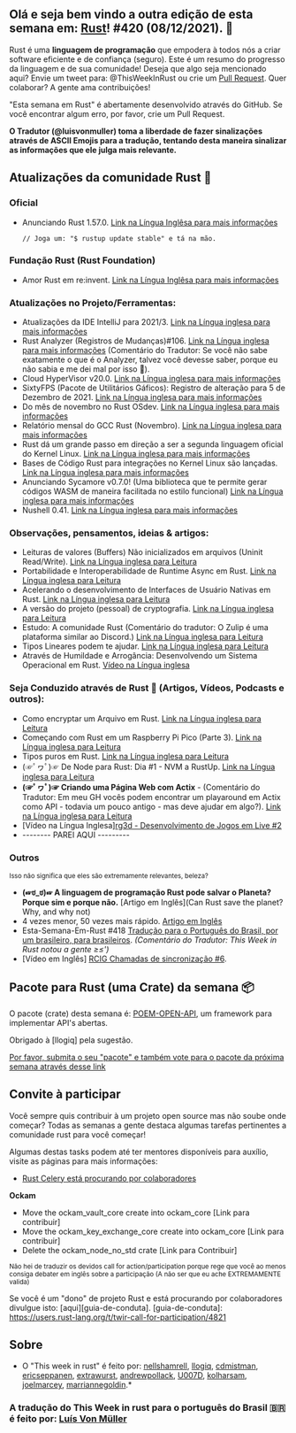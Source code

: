 ## Olá e seja bem vindo a outra edição de esta semana em: [Rust](https://www.rust-lang.org/)! #420 (08/12/2021). 🌟

Rust é uma **linguagem de programação** que empodera à todos nós a criar software eficiente e de confiança (seguro).
Este é um resumo do progresso da linguagem e de sua comunidade! Deseja que algo seja mencionado aqui? Envie um tweet para: @ThisWeekInRust ou crie um [Pull Request](https://github.com/rust-lang/this-week-in-rust/pulls).
Quer colaborar? A gente ama contribuições!

"Esta semana em Rust" é abertamente desenvolvido através do GitHub. Se você encontrar algum erro, por favor, crie um Pull Request.

**O Tradutor (@luisvonmuller) toma a liberdade de fazer sinalizações através de ASCII Emojis para a tradução, tentando desta maneira sinalizar as informações que ele julga mais relevante.**

## Atualizações da comunidade Rust 🦀

### Oficial
* Anunciando Rust 1.57.0. [Link na Língua Inglêsa para mais informações](https://blog.rust-lang.org/2021/12/02/Rust-1.57.0.html)
 
      // Joga um: "$ rustup update stable" e tá na mão. 
      
### Fundação Rust (Rust Foundation)
* Amor Rust em re:invent. [Link na Língua Inglêsa para mais informações](https://foundation.rust-lang.org/posts/2021-12-06-love-for-rust-at-reinvent/)

### Atualizações no Projeto/Ferramentas:
* Atualizações da IDE IntelliJ para 2021/3. [Link na Língua inglesa para mais informações](https://blog.jetbrains.com/rust/2021/12/06/updates-in-intellij-rust-for-2021-3/)
* Rust Analyzer (Registros de Mudanças)#106. [Link na Língua inglesa para mais informações](https://rust-analyzer.github.io/thisweek/2021/12/06/changelog-106.html) (Comentário do Tradutor: Se você não sabe exatamente o que é o Analyzer, talvez você devesse saber, porque eu não sabia e me dei mal por isso 👀). [](https://rust-analyzer.github.io/thisweek/2021/12/06/changelog-106.html)
* Cloud HyperVisor v20.0. [Link na Língua inglesa para mais informações](https://github.com/cloud-hypervisor/cloud-hypervisor/releases/tag/v20.0)
* SixtyFPS (Pacote de Utilitários Gáficos): Registro de alteração para 5 de Dezembro de 2021. [Link na Língua inglesa para mais informações](https://sixtyfps.io/thisweek/2021-12-06.html)
* Do mês de novembro no Rust OSdev. [Link na Língua inglesa para mais informações](https://rust-osdev.com/this-month/2021-11/) 
* Relatório mensal do GCC Rust (Novembro). [Link na Língua inglesa para mais informações](https://rust-osdev.com/this-month/2021-11/) 
* Rust dá um grande passo em direção a ser a segunda linguagem oficial do Kernel Linux. [Link na Língua inglesa para mais informações](https://www.zdnet.com/article/rust-takes-a-major-step-forward-as-linuxs-second-official-language/)
* Bases de Código Rust para integrações no Kernel Linux são lançadas. [Link na Língua inglesa para mais informações](https://www.phoronix.com/scan.php?page=news_item&px=Rust-For-Linux-v2)
* Anunciando Sycamore v0.7.0! (Uma biblioteca que te permite gerar códigos WASM de maneira facilitada no estilo funcional) [Link na Língua inglesa para mais informações]()
* Nushell 0.41. [Link na Língua inglesa para mais informações](https://www.nushell.sh/blog/2021-12-07-nushell_0_41.html)

### Observações, pensamentos, ideias & artigos:
* Leituras de valores (Buffers) Não inicializados em arquivos (Uninit Read/Write). [Link na Língua inglesa para Leitura](https://blog.yoshuawuyts.com/uninit-read-write/)
* Portabilidade e Interoperabilidade de Runtime Async em Rust. [Link na Língua inglesa para Leitura](https://www.ncameron.org/blog/portable-and-interoperable-async-rust/)
* Acelerando o desenvolvimento de Interfaces de Usuário Nativas em Rust. [Link na Língua inglesa para Leitura](https://aaronerhardt.github.io/blog/posts/gui_speedrun/)
* A versão do projeto (pessoal) de cryptografia. [Link na Língua inglesa para Leitura](https://codegito.xyz/2021/12/05/cryptography-final-project/)
* Estudo: A comunidade Rust (Comentário do tradutor: O Zulip é uma plataforma similar ao Discord.) [Link na Língua inglesa para Leitura](https://zulip.com/case-studies/rust/)
* Tipos Lineares podem te ajudar. [Link na Língua inglesa para Leitura](https://aidancully.blogspot.com/2021/12/linear-types-can-help.html)
* Através de Humildade e Arrogância: Desenvolvendo um Sistema Operacional em Rust. [Vídeo na Língua inglesa](https://cliffle.com/blog/on-hubris-and-humility/)

### Seja Conduzido através de Rust 🦀 (Artigos, Vídeos, Podcasts e outros):
* Como encryptar um Arquivo em Rust. [Link na Língua inglesa para Leitura](https://kerkour.com/rust-file-encryption/)
* Começando com Rust em um Raspberry Pi Pico (Parte 3). [Link na Língua inglesa para Leitura](https://reltech.substack.com/p/getting-started-with-rust-on-a-raspberry-a88)
* Tipos puros em Rust. [Link na Língua inglesa para Leitura](https://hugopeters.me/posts/14/)
* (☞ﾟヮﾟ)☞ De Node para Rust: Dia #1 - NVM a RustUp. [Link na Língua inglesa para Leitura](https://vino.dev/blog/node-to-rust-day-1-rustup/)
* **(☞ﾟヮﾟ)☞ Criando uma Página Web com Actix** - (Comentário do Tradutor: Em meu GH vocês podem encontrar um playaround em Actix como API - todavia um pouco antigo - mas deve ajudar em algo?). [Link na Língua inglesa para Leitura](https://dev.to/michaelin007/creating-a-web-page-with-actix-web-rust--2agd)
* [Vídeo na Língua Inglesa][rg3d - Desenvolvimento de Jogos em Live #2](https://www.youtube.com/watch?v=TQaCyC_tGko)
*  -------- PAREI AQUI ---------

### Outros
<small> Isso não significa que eles são extremamente relevantes, beleza? </small>
* **(☞ಠ_ಠ)☞ A linguagem de programação Rust pode salvar o Planeta? Porque sim e porque não.** [Artigo em Inglês](Can Rust save the planet? Why, and why not)
* 4 vezes menor, 50 vezes mais rápido. [Artigo em Inglês](https://blog.asciinema.org/post/smaller-faster/)
* Esta-Semana-Em-Rust #418 [Tradução para o Português do Brasil, por um brasileiro, para brasileiros](https://github.com/luisvonmuller/Esta-Semana-Em-Rust/blob/main/%23418.md). _(Comentário do Tradutor: This Week in Rust notou a gente ≥≤')_
* [Vídeo em Inglês] [RCIG Chamadas de sincronização #6](https://www.youtube.com/watch?v=pQmL71xAzIk). 


## Pacote para Rust (uma Crate) da semana 📦

O pacote (crate) desta semana é: [POEM-OPEN-API](https://crates.io/crates/poem-openapi), um framework para implementar API's abertas.

Obrigado à [llogiq] pela sugestão.

[Por favor, submita o seu "pacote" e também vote para o pacote da próxima semana através desse link](https://users.rust-lang.org/t/crate-of-the-week/2704)

## Convite à participar

Você sempre quis contribuir à um projeto open source mas não soube onde começar? Todas as semanas a gente destaca algumas tarefas pertinentes a comunidade rust para você começar!

Algumas destas tasks podem até ter mentores disponíveis para auxílio, visite as páginas para mais informações:
* [Rust Celery está procurando por colaboradores](https://github.com/rusty-celery/rusty-celery)

**Ockam**
* Move the ockam_vault_core create into ockam_core [Link para contribuir]
* Move the ockam_key_exchange_core create into ockam_core [Link para contribuir]
* Delete the ockam_node_no_std crate [Link para Contribuir]

<small> Não hei de traduzir os devidos call for action/participation porque rege que você ao menos consiga debater em inglês sobre a participação (A não ser que eu ache EXTREMAMENTE valida)</small>

Se você é um "dono" de projeto Rust e está procurando por colaboradores divulgue isto: [aqui][guia-de-conduta].
[guia-de-conduta]: https://users.rust-lang.org/t/twir-call-for-participation/4821

## Sobre
* O "This week in rust" é feito por: [nellshamrell](https://github.com/nellshamrell), [llogiq](https://github.com/llogiq), [cdmistman](https://github.com/cdmistman), [ericseppanen](https://github.com/ericseppanen), [extrawurst](https://github.com/extrawurst), [andrewpollack](https://github.com/andrewpollack), [U007D](https://github.com/U007D), [kolharsam](https://github.com/kolharsam), [joelmarcey](https://github.com/joelmarcey), [marriannegoldin](https://github.com/marriannegoldin).*

 ### A tradução do This Week in rust para o português do Brasil 🇧🇷 é feito por: [Luís Von Müller](github.com/luisvonmuller) 

